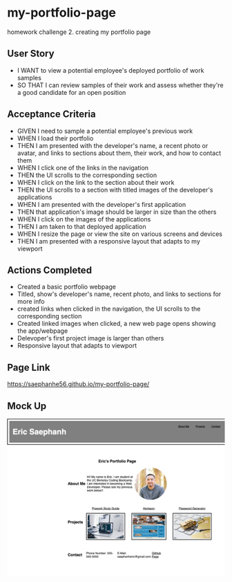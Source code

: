 # my-portfolio-page
homework challenge 2. creating my portfolio page

## User Story
* I WANT to view a potential employee's deployed portfolio of work samples
* SO THAT I can review samples of their work and assess whether they're a good candidate for an open position

## Acceptance Criteria
* GIVEN I need to sample a potential employee's previous work
* WHEN I load their portfolio
* THEN I am presented with the developer's name, a recent photo or avatar, and links to sections about them, their work, and how to contact them
* WHEN I click one of the links in the navigation
* THEN the UI scrolls to the corresponding section
* WHEN I click on the link to the section about their work
* THEN the UI scrolls to a section with titled images of the developer's applications
* WHEN I am presented with the developer's first application
* THEN that application's image should be larger in size than the others
* WHEN I click on the images of the applications
* THEN I am taken to that deployed application
* WHEN I resize the page or view the site on various screens and devices
* THEN I am presented with a responsive layout that adapts to my viewport

## Actions Completed
* Created a basic portfolio webpage
* Titled, show's developer's name, recent photo, and links to sections for more info
* created links when clicked in the navigation, the UI scrolls to the corresponding section
* Created linked images when clicked, a new web page opens showing the app/webpage
* Delevoper's first project image is larger than others
* Responsive layout that adapts to viewport

## Page Link
https://saephanhe56.github.io/my-portfolio-page/

## Mock Up
![screenshot](assets/screenshot.jpg)